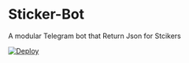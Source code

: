 # Sticker-Bot
A modular Telegram bot that Return Json for Stcikers


[![Deploy](https://www.herokucdn.com/deploy/button.svg)](https://heroku.com/deploy?template=https://github.com/BugHunterCodeLabs/Sticker-Bot)
